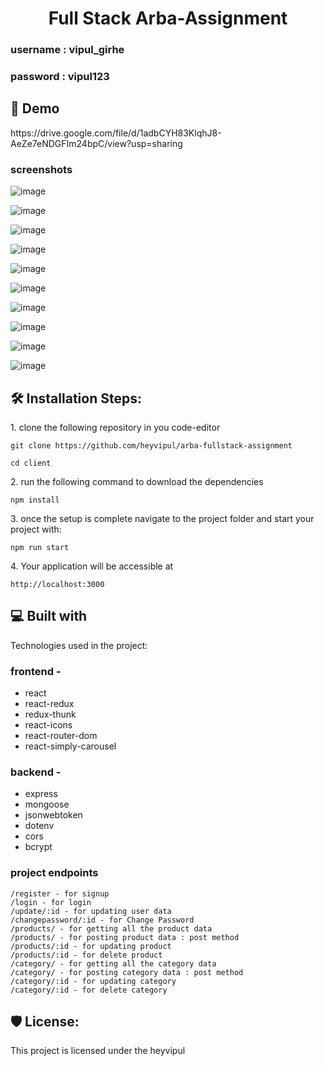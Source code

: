 <h1 align="center" id="title">Full Stack Arba-Assignment</h1>

### username : vipul_girhe
### password : vipul123 

<h2>🚀 Demo</h2>
https://drive.google.com/file/d/1adbCYH83KlqhJ8-AeZe7eNDGFIm24bpC/view?usp=sharing

### screenshots 
![image](https://github.com/heyvipul/arba-fullstack-assignment/assets/131906819/5e191722-8c88-49bc-ab4d-98e1e94b288a)

![image](https://github.com/heyvipul/arba-fullstack-assignment/assets/131906819/222145b3-1ed1-427e-9fc5-71bb3aeb2339)

![image](https://github.com/heyvipul/arba-fullstack-assignment/assets/131906819/b844a254-cd46-4245-abb9-8a069acd61f3)

![image](https://github.com/heyvipul/arba-fullstack-assignment/assets/131906819/76b6c2d0-597f-40e2-9041-47b69eaad34e)

![image](https://github.com/heyvipul/arba-fullstack-assignment/assets/131906819/04301a1a-4633-43a6-8e4f-61a7b6922f86)

![image](https://github.com/heyvipul/arba-fullstack-assignment/assets/131906819/93f42009-dc79-42ba-9fc4-c7c64208620f)

![image](https://github.com/heyvipul/arba-fullstack-assignment/assets/131906819/5a281165-08f0-4c6f-8e30-e46724f3cb6d)

![image](https://github.com/heyvipul/arba-fullstack-assignment/assets/131906819/fd11e8e9-3c2c-4f1b-b070-3ff27b9846e3)

![image](https://github.com/heyvipul/arba-fullstack-assignment/assets/131906819/1872bb73-e988-42e2-aac5-13a801419332)


![image](https://github.com/heyvipul/arba-fullstack-assignment/assets/131906819/69c18dfb-cb2e-444b-968c-a9efffbb8513)


<h2>🛠️ Installation Steps:</h2>

<p>1. clone the following repository in you code-editor</p>

```
git clone https://github.com/heyvipul/arba-fullstack-assignment
```
```
cd client
```

<p>2. run the following command to download the dependencies</p>

```
npm install
```

<p>3. once the setup is complete navigate to the project folder and start your project with:</p>

```
npm run start
```

<p>4. Your application will be accessible at</p>

```
http://localhost:3000
```

  
  
<h2>💻 Built with</h2>

Technologies used in the project:

### frontend -
*   react
*   react-redux
*   redux-thunk
*   react-icons
*   react-router-dom
*   react-simply-carousel
### backend -
*   express
*   mongoose
*   jsonwebtoken
*   dotenv
*   cors
*   bcrypt

### project endpoints 
```
/register - for signup
/login - for login
/update/:id - for updating user data
/changepassword/:id - for Change Password
/products/ - for getting all the product data
/products/ - for posting product data : post method
/products/:id - for updating product
/products/:id - for delete product
/category/ - for getting all the category data
/category/ - for posting category data : post method
/category/:id - for updating category
/category/:id - for delete category
```


<h2>🛡️ License:</h2>

This project is licensed under the heyvipul



